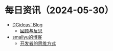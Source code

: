 ﻿# 每日资讯（2024-05-30）

- [DGideas' Blog](https://dgideas.net/feed/)
  - [回顾与反思](https://dgideas.net/2024/review-and-reflection-2024/)
- [smallyu的博客](https://smallyu.net/atom.xml)
  - [开发者的思维方式](https://smallyu.net/2024/05/30/%E5%BC%80%E5%8F%91%E8%80%85%E7%9A%84%E6%80%9D%E7%BB%B4%E6%96%B9%E5%BC%8F/)
